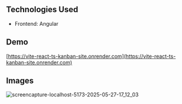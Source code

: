 ## Technologies Used

* Frontend: Angular

## Demo

[https://vite-react-ts-kanban-site.onrender.com](https://vite-react-ts-kanban-site.onrender.com)

## Images

![screencapture-localhost-5173-2025-05-27-17_12_03](https://github.com/user-attachments/assets/aa77a389-440a-42e5-bf92-48ecdbee6975)




